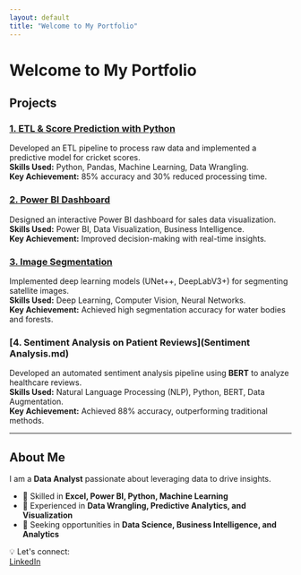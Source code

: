 ```yaml
---
layout: default
title: "Welcome to My Portfolio"
---
```


# Welcome to My Portfolio  

## Projects  
### [1. ETL & Score Prediction with Python](projects/cricket_score_prediction.md)  
Developed an ETL pipeline to process raw data and implemented a predictive model for cricket scores.  
**Skills Used:** Python, Pandas, Machine Learning, Data Wrangling.  
**Key Achievement:** 85% accuracy and 30% reduced processing time.  

### [2. Power BI Dashboard](projects/powerbi_dashboard.md)  
Designed an interactive Power BI dashboard for sales data visualization.  
**Skills Used:** Power BI, Data Visualization, Business Intelligence.  
**Key Achievement:** Improved decision-making with real-time insights.  

### [3. Image Segmentation](projects/image_segmentation.md)  
Implemented deep learning models (UNet++, DeepLabV3+) for segmenting satellite images.  
**Skills Used:** Deep Learning, Computer Vision, Neural Networks.  
**Key Achievement:** Achieved high segmentation accuracy for water bodies and forests.  

### [4. Sentiment Analysis on Patient Reviews](Sentiment Analysis.md)  
Developed an automated sentiment analysis pipeline using **BERT** to analyze healthcare reviews.  
**Skills Used:** Natural Language Processing (NLP), Python, BERT, Data Augmentation.  
**Key Achievement:** Achieved 88% accuracy, outperforming traditional methods.  

---

## About Me  
I am a **Data Analyst** passionate about leveraging data to drive insights.  
- 🔹 Skilled in **Excel, Power BI, Python, Machine Learning**  
- 🔹 Experienced in **Data Wrangling, Predictive Analytics, and Visualization**  
- 🔹 Seeking opportunities in **Data Science, Business Intelligence, and Analytics**  

💡 Let's connect:  
[LinkedIn](https://www.linkedin.com/in/dipalithakur/)
